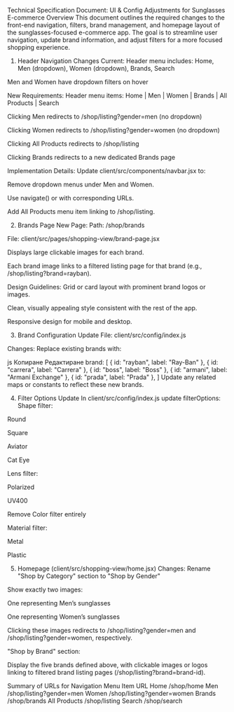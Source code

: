 Technical Specification Document: UI & Config Adjustments for Sunglasses E-commerce
Overview
This document outlines the required changes to the front-end navigation, filters, brand management, and homepage layout of the sunglasses-focused e-commerce app. The goal is to streamline user navigation, update brand information, and adjust filters for a more focused shopping experience.

1. Header Navigation Changes
   Current:
   Header menu includes: Home, Men (dropdown), Women (dropdown), Brands, Search

Men and Women have dropdown filters on hover

New Requirements:
Header menu items: Home | Men | Women | Brands | All Products | Search

Clicking Men redirects to /shop/listing?gender=men (no dropdown)

Clicking Women redirects to /shop/listing?gender=women (no dropdown)

Clicking All Products redirects to /shop/listing

Clicking Brands redirects to a new dedicated Brands page

Implementation Details:
Update client/src/components/navbar.jsx to:

Remove dropdown menus under Men and Women.

Use navigate() or <Link> with corresponding URLs.

Add All Products menu item linking to /shop/listing.

2. Brands Page
   New Page:
   Path: /shop/brands

File: client/src/pages/shopping-view/brand-page.jsx

Displays large clickable images for each brand.

Each brand image links to a filtered listing page for that brand (e.g., /shop/listing?brand=rayban).

Design Guidelines:
Grid or card layout with prominent brand logos or images.

Clean, visually appealing style consistent with the rest of the app.

Responsive design for mobile and desktop.

3. Brand Configuration Update
   File:
   client/src/config/index.js

Changes:
Replace existing brands with:

js
Копиране
Редактиране
brand: [
{ id: "rayban", label: "Ray-Ban" },
{ id: "carrera", label: "Carrera" },
{ id: "boss", label: "Boss" },
{ id: "armani", label: "Armani Exchange" },
{ id: "prada", label: "Prada" },
]
Update any related maps or constants to reflect these new brands.

4. Filter Options Update
   In client/src/config/index.js update filterOptions:
   Shape filter:

Round

Square

Aviator

Cat Eye

Lens filter:

Polarized

UV400

Remove Color filter entirely

Material filter:

Metal

Plastic

5. Homepage (client/src/shopping-view/home.jsx)
   Changes:
   Rename "Shop by Category" section to "Shop by Gender"

Show exactly two images:

One representing Men’s sunglasses

One representing Women’s sunglasses

Clicking these images redirects to /shop/listing?gender=men and /shop/listing?gender=women, respectively.

"Shop by Brand" section:

Display the five brands defined above, with clickable images or logos linking to filtered brand listing pages (/shop/listing?brand=brand-id).

Summary of URLs for Navigation
Menu Item URL
Home /shop/home
Men /shop/listing?gender=men
Women /shop/listing?gender=women
Brands /shop/brands
All Products /shop/listing
Search /shop/search
